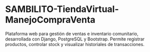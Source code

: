 # SAMBILITO-TiendaVirtual-ManejoCompraVenta
Plataforma web para gestión de ventas e inventario comunitario, desarrollada con Django, PostgreSQL y Bootstrap. Permite registrar productos, controlar stock y visualizar historiales de transacciones.
